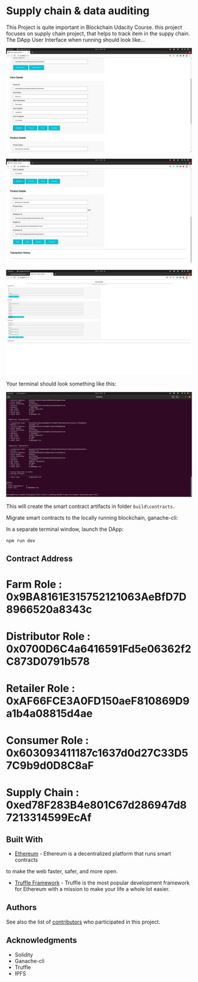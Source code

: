 # Supply chain & data auditing

This Project is quite important in Blockchain Udacity Course. this project focuses on supply chain project, that helps to track item in the suppy chain.
The DApp User Interface when running should look like...

![truffle test](images/Farm_Details.png)

![truffle test](images/Product_Details.png)

![truffle test](images/UI.png)


Your terminal should look something like this:

![truffle test](images/truffle_compile.png)

This will create the smart contract artifacts in folder ```build\contracts```.

Migrate smart contracts to the locally running blockchain, ganache-cli:




In a separate terminal window, launch the DApp:

```
npm run dev
```
## Contract Address

# Farm Role : 0x9BA8161E315752121063AeBfD7D8966520a8343c
# Distributor Role : 0x0700D6C4a6416591Fd5e06362f2C873D0791b578
# Retailer Role : 0xAF66FCE3A0FD150aeF810869D9a1b4a08815d4ae
# Consumer Role : 0x603093411187c1637d0d27C33D57C9b9d0D8C8aF
# Supply Chain : 0xed78F283B4e801C67d286947d87213314599EcAf

## Built With

* [Ethereum](https://www.ethereum.org/) - Ethereum is a decentralized platform that runs smart contracts

to make the web faster, safer, and more open.
* [Truffle Framework](http://truffleframework.com/) - Truffle is the most popular development framework for Ethereum with a mission to make your life a whole lot easier.


## Authors

See also the list of [contributors](https://github.com/your/project/contributors.md) who participated in this project.

## Acknowledgments

* Solidity
* Ganache-cli
* Truffle
* IPFS

